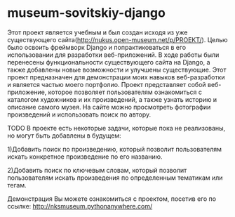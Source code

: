 # museum-sovitskiy-django
Этот проект является учебным и был создан исходя из уже существующего сайта(http://nukus.open-museum.net/p/PROEKT/). Целью было освоить фреймворк Django и попрактиковаться в его использовании для разработки веб-приложений.
В ходе работы были перенесены функциональности существующего сайта на Django, а также добавлены новые возможности и улучшены существующие.
Этот проект предназначен для демонстрации моих навыков веб-разработки и является частью моего портфолио. Проект представляет собой веб-приложение, которое позволяет пользователям ознакомиться с каталогом художников и их произведений, а также узнать историю и описание самого музея. На сайте можно просмотреть фотографии произведений и использовать поиск по автору.

TODO
В проекте есть некоторые задачи, которые пока не реализованы, но могут быть добавлены в будущем:

1)Добавить поиск по произведению, который позволит пользователям искать конкретное произведение по его названию.

2)Добавить поиск по ключевым словам, который позволит пользователям искать произведения по определенным тематикам или тегам.

Демонстрация
Вы можете ознакомиться с проектом, посетив его по ссылке: http://nksmuseum.pythonanywhere.com/
